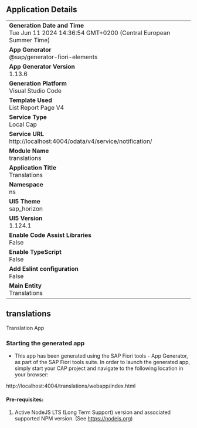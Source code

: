 ## Application Details
|               |
| ------------- |
|**Generation Date and Time**<br>Tue Jun 11 2024 14:36:54 GMT+0200 (Central European Summer Time)|
|**App Generator**<br>@sap/generator-fiori-elements|
|**App Generator Version**<br>1.13.6|
|**Generation Platform**<br>Visual Studio Code|
|**Template Used**<br>List Report Page V4|
|**Service Type**<br>Local Cap|
|**Service URL**<br>http://localhost:4004/odata/v4/service/notification/
|**Module Name**<br>translations|
|**Application Title**<br>Translations|
|**Namespace**<br>ns|
|**UI5 Theme**<br>sap_horizon|
|**UI5 Version**<br>1.124.1|
|**Enable Code Assist Libraries**<br>False|
|**Enable TypeScript**<br>False|
|**Add Eslint configuration**<br>False|
|**Main Entity**<br>Translations|

## translations

Translation App

### Starting the generated app

-   This app has been generated using the SAP Fiori tools - App Generator, as part of the SAP Fiori tools suite.  In order to launch the generated app, simply start your CAP project and navigate to the following location in your browser:

http://localhost:4004/translations/webapp/index.html

#### Pre-requisites:

1. Active NodeJS LTS (Long Term Support) version and associated supported NPM version.  (See https://nodejs.org)


